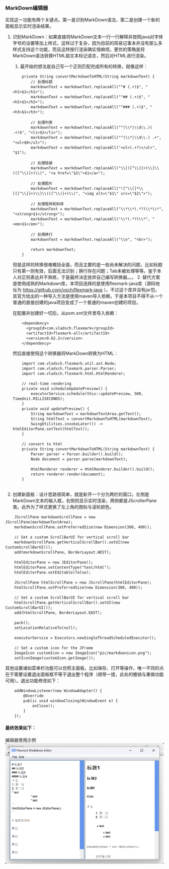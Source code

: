 ### MarkDown编辑器
实现这一功能有两个关键点。第一是识别MarkDown语法，第二是创建一个新的面板显示实时渲染结果。

1. 识别MarkDown：如果直接将MarkDown文本一行一行解释并按照java对字体字号的设置等加上样式，这样过于复杂，因为目前的简易记事本并没有那么多样式支持这个功能，而且这样按行渲染确实很麻烦。更优的策略是将MarkDown语法转换HTML超文本标记语言，然后对HTML进行渲染。

    1. 最开始的想法是自己写一个正则匹配完成所有的转换，就像这样：
    ```
        private String convertMarkdownToHTML(String markdownText) {
            // 处理标题
            markdownText = markdownText.replaceAll("^# (.+)$", "<h1>$1</h1>");
            markdownText = markdownText.replaceAll("^## (.+)$", "<h2>$1</h2>");
            markdownText = markdownText.replaceAll("^### (.+)$", "<h3>$1</h3>");
    
            // 处理列表
            markdownText = markdownText.replaceAll("^(\\*|\\d\\.)( .+)$", "<li>$2</li>");
            markdownText = markdownText.replaceAll("^(\\*|\\d\\.) .+", "<ul>$0</ul>");
            markdownText = markdownText.replaceAll("<ul>(.+?)</ul>", "$1");
    
            // 处理链接
            markdownText = markdownText.replaceAll("\\[([^\\]]+)\\]\\(([^\\)]+)\\)", "<a href=\"$2\">$1</a>");
    
            // 处理图片
            markdownText = markdownText.replaceAll("![^\\[]*\\[([^\\]]+)\\]\\(([^\\)]+)\\)", "<img alt=\"$1\" src=\"$2\">");
    
            // 处理粗体和斜体
            markdownText = markdownText.replaceAll("\\*\\*(.*?)\\*\\*", "<strong>$1</strong>");
            markdownText = markdownText.replaceAll("\\*(.*?)\\*", "<em>$1</em>");
    
            // 处理换行
            markdownText = markdownText.replaceAll("\\n", "<br>");
    
            return markdownText;
        }
    ```
    但是这样的转换很难概括全面，而且主要的是一些尚未解决的问题，比如标题只有第一则有效，后面无法识别；换行存在问题；Tab未被处理等等。鉴于本人对正则表达并不熟练，于是最终决定放弃自己编写转换器。。。
    2. 替代方案是使用成熟的Markdown库，本项目选择的是使用flexmark-java库（源码地址为 https://github.com/vsch/flexmark-java ）。不过这个库并没有jar包，其官方给出的一种导入方法是使用maven导入依赖。于是本项目不得不从一个普通的直接创建的java项目变成了一个普通的maven创建的项目。
    
    在配置并创建好一切后，从pom.xml文件里导入依赖：
    ```
        <dependency>
          <groupId>com.vladsch.flexmark</groupId>
          <artifactId>flexmark-all</artifactId>
          <version>0.62.2</version>
        </dependency>
    ```
    然后直接使用这个转换器将MarkDown转换为HTML：
    ```
        import com.vladsch.flexmark.util.ast.Node;
        import com.vladsch.flexmark.parser.Parser;
        import com.vladsch.flexmark.html.HtmlRenderer;
        
        // real-time rendering
        private void scheduleUpdatePreview() {
            executorService.schedule(this::updatePreview, 500, TimeUnit.MILLISECONDS);
        }
        private void updatePreview() {
            String markdownText = markdownTextArea.getText();
            String htmlText = convertMarkdownToHTML(markdownText);
            SwingUtilities.invokeLater(() -> htmlEditorPane.setText(htmlText));
        }
        
        // convert to html
        private String convertMarkdownToHTML(String markdownText) {
            Parser parser = Parser.builder().build();
            Node document = parser.parse(markdownText);
    
            HtmlRenderer renderer = HtmlRenderer.builder().build();
            return renderer.render(document);
        }
        
    ```
2. 创建新面板：设计思路很简单，就是新开一个分为两栏的窗口，左侧是MarkDown文本的输入框，右侧则显示实时渲染，两侧都是JScrollerPane类。此外为了样式更换了左上角的图标与滚轮颜色。
```
    JScrollPane markdownScrollPane = new JScrollPane(markdownTextArea);
    markdownScrollPane.setPreferredSize(new Dimension(300, 400));
    
    // Set a custom ScrollBarUI for vertical scroll bar
    markdownScrollPane.getVerticalScrollBar().setUI(new CustomScrollBarUI());
    add(markdownScrollPane, BorderLayout.WEST);

    htmlEditorPane = new JEditorPane();
    htmlEditorPane.setContentType("text/html");
    htmlEditorPane.setEditable(false);

    JScrollPane htmlScrollPane = new JScrollPane(htmlEditorPane);
    htmlScrollPane.setPreferredSize(new Dimension(300, 400));
    
    // Set a custom ScrollBarUI for vertical scroll bar
    htmlScrollPane.getVerticalScrollBar().setUI(new CustomScrollBarUI());
    add(htmlScrollPane, BorderLayout.EAST);

    pack();
    setLocationRelativeTo(null);

    executorService = Executors.newSingleThreadScheduledExecutor();
    
    // Set a custom icon for the JFrame
    ImageIcon customIcon = new ImageIcon("pic/markdownicon.png");
    setIconImage(customIcon.getImage());
```
其他设置诸如菜单栏功能可以仿照主面板，比如保存、打开等操作，唯一不同的点在于需要设置退出面板框不等于退出整个程序（顺带一提，此处的撤销与重做功能可用）。退出功能修改如下：
```
    addWindowListener(new WindowAdapter() {
        @Override
        public void windowClosing(WindowEvent e) {
            onClose();
        }
    });
```

#### 最终效果如下：
编辑器使用示例
![](/assets/md.png)